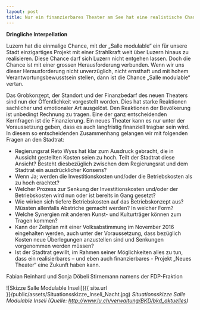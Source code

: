 ```yaml
---
layout: post
title: Nur ein finanzierbares Theater am See hat eine realistische Chance!
---
```


**Dringliche Interpellation**

Luzern hat die einmalige Chance, mit der „Salle modulable“ ein für unsere Stadt einzigartiges Projekt mit einer Strahlkraft weit über Luzern hinaus zu realisieren. Diese Chance darf sich Luzern nicht entgehen lassen. Doch die Chance ist mit einer grossen Herausforderung verbunden. Wenn wir uns dieser Herausforderung nicht unverzüglich, nicht ernsthaft und mit hohem Verantwortungsbewusstsein stellen, dann ist die Chance „Salle modulable“ vertan.

Das Grobkonzept, der Standort und der Finanzbedarf des neuen Theaters sind nun der Öffentlichkeit vorgestellt worden. Dies hat starke Reaktionen sachlicher und emotionaler Art ausgelöst. Den Reaktionen der Bevölkerung ist unbedingt Rechnung zu tragen. 
Eine der ganz entscheidenden Kernfragen ist die Finanzierung. Ein neues Theater kann es nur unter der Voraussetzung geben, dass es auch langfristig finanziell tragbar sein wird. 
In diesem so entscheidenden Zusammenhang gelangen wir mit folgenden Fragen an den Stadtrat:

-	Regierungsrat Reto Wyss hat klar zum Ausdruck gebracht, die in Aussicht gestellten Kosten seien zu hoch. Teilt der Stadtrat diese Ansicht? Besteht diesbezüglich zwischen dem Regierungsrat und dem Stadtrat ein ausdrücklicher Konsens? 
-	Wenn Ja; werden die Investitionskosten und/oder die Betriebskosten als zu hoch erachtet?
-	Welcher Prozess zur Senkung der Investitionskosten und/oder der Betriebskosten wird nun oder ist bereits in Gang gesetzt?
-	Wie wirken sich tiefere Betriebskosten auf das Betriebskonzept aus? Müssten allenfalls Abstriche gemacht werden? In welcher Form?
-	Welche Synergien mit anderen Kunst- und Kulturträger können zum Tragen kommen?
-	Kann der Zeitplan mit einer Volksabstimmung im November 2016 eingehalten werden, auch unter der Voraussetzung, dass bezüglich Kosten neue Überlegungen anzustellen sind und Senkungen vorgenommen werden müssen?
-	Ist der Stadtrat gewillt, im Rahmen seiner Möglichkeiten alles zu tun, dass ein realisierbares – und eben auch finanzierbares - Projekt „Neues Theater“ eine Zukunft haben kann.

Fabian Reinhard und Sonja Döbeli Stirnemann
namens der FDP-Fraktion


![Skizze Salle Modulable Inseli]({{ site.url }}/public/assets/Situationsskizze_Inseli_Nacht.jpg) *Situationsskizze Salle Modulable Inseli (Quelle: http://www.lu.ch/verwaltung/BKD/bkd_aktuelles)*
